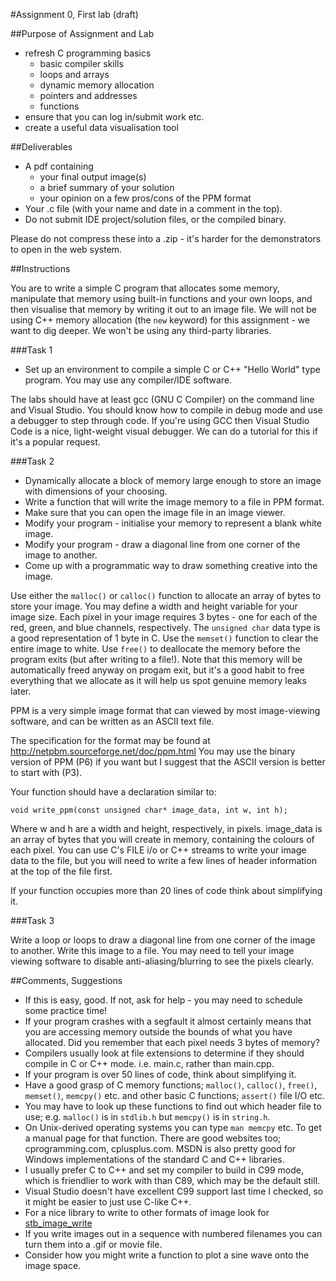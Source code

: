 #Assignment 0, First lab (draft)

##Purpose of Assignment and Lab

* refresh C programming basics
  * basic compiler skills
  * loops and arrays
  * dynamic memory allocation
  * pointers and addresses
  * functions
* ensure that you can log in/submit work etc.
* create a useful data visualisation tool

##Deliverables

* A pdf containing
  * your final output image(s)
  * a brief summary of your solution
  * your opinion on a few pros/cons of the PPM format
* Your .c file (with your name and date in a comment in the top).
* Do not submit IDE project/solution files, or the compiled binary.

Please do not compress these into a .zip - it's harder for the demonstrators to
open in the web system.

##Instructions

You are to write a simple C program that allocates some memory, manipulate that
memory using built-in functions and your own loops, and then visualise that
memory by writing it out to an image file. We will not be using C++ memory
allocation (the `new` keyword) for this assignment - we want to dig deeper. We
won't be using any third-party libraries.

###Task 1

* Set up an environment to compile a simple C or C++ "Hello World" type program. You may use any compiler/IDE software.

The labs should have at least gcc (GNU C Compiler) on the command line and Visual Studio.
You should know how to compile in debug mode and use a debugger to step through code.
If you're using GCC then Visual Studio Code is a nice, light-weight visual debugger.
We can do a tutorial for this if it's a popular request.

###Task 2

* Dynamically allocate a block of memory large enough to store an image with dimensions of your choosing.
* Write a function that will write the image memory to a file in PPM format.
* Make sure that you can open the image file in an image viewer.
* Modify your program - initialise your memory to represent a blank white image.
* Modify your program - draw a diagonal line from one corner of the image to another.
* Come up with a programmatic way to draw something creative into the image.

Use either the `malloc()` or `calloc()` function to allocate an array of bytes to store your image.
You may define a width and height variable for your image size.
Each pixel in your image requires 3 bytes - one for each of the red, green, and
blue channels, respectively.
The `unsigned char` data type is a good representation of 1 byte in C.
Use the `memset()` function to clear the entire image to white.
Use `free()` to deallocate the memory before the program exits (but after writing to a file!).
Note that this memory will be automatically freed anyway on progam exit, but it's a good habit
to free everything that we allocate as it will help us spot genuine memory leaks later.

PPM is a very simple image format that can viewed by most image-viewing
software, and can be written as an ASCII text file.

The specification for the format may be found at http://netpbm.sourceforge.net/doc/ppm.html
You may use the binary version of PPM (P6) if you want but I suggest that the ASCII
version is better to start with (P3).

Your function should have a declaration similar to:

    void write_ppm(const unsigned char* image_data, int w, int h);

Where w and h are a width and height, respectively, in pixels. image_data is an
array of bytes that you will create in memory, containing the colours of each
pixel. You can use C's FILE i/o or C++ streams to write your image data to the file,
but you will need to write a few lines of header information at the top of the file
first.

If your function occupies more than 20 lines of code think about simplifying it.

###Task 3

Write a loop or loops to draw a diagonal line from one corner of the image to
another.
Write this image to a file.
You may need to tell your image viewing software to disable anti-aliasing/blurring
to see the pixels clearly.

##Comments, Suggestions

* If this is easy, good. If not, ask for help - you may need to schedule some
practice time!
* If your program crashes with a segfault it almost certainly means that you
are accessing memory outside the bounds of what you have allocated. Did you
remember that each pixel needs 3 bytes of memory?
* Compilers usually look at file extensions to determine if they should compile
in C or C++ mode. i.e. main.c, rather than main.cpp.
* If your program is over 50 lines of code, think about simplifying it.
* Have a good grasp of C memory functions; `malloc()`, `calloc()`, `free()`,
`memset()`, `memcpy()` etc. and other basic C functions; `assert()` file I/O etc.
* You may have to look up these functions to find out which header file to use;
e.g. `malloc()` is in `stdlib.h` but `memcpy()` is in `string.h`.
* On Unix-derived operating systems you can type `man memcpy` etc. To get a
manual page for that function. There are good websites too; cprogramming.com,
cplusplus.com. MSDN is also pretty good for Windows implementations of the standard
C and C++ libraries.
* I usually prefer C to C++ and set my compiler to build in C99 mode, which is
friendlier to work with than C89, which may be the default still.
* Visual Studio doesn't have excellent C99 support last time I checked, so it might be easier to just use C-like C++.
* For a nice library to write to other formats of image look for [stb_image_write](https://github.com/nothings/stb/blob/master/stb_image_write.h)
* If you write images out in a sequence with numbered filenames you can turn them
into a .gif or movie file.
* Consider how you might write a function to plot a sine wave onto the image space.

